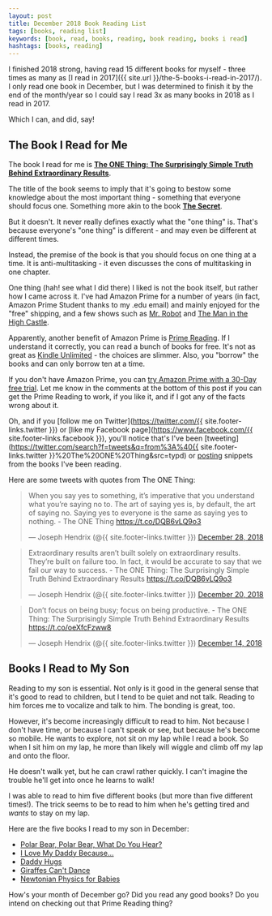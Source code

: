```yaml
---
layout: post
title: December 2018 Book Reading List
tags: [books, reading list]
keywords: [book, read, books, reading, book reading, books i read]
hashtags: [books, reading]
---
```


I finished 2018 strong, having read 15 different books for myself - three times as many as [I read in 2017]({{ site.url }}/the-5-books-i-read-in-2017/). I only read one book in December, but I was determined to finish it by the end of the month/year so I could say I read 3x as many books in 2018 as I read in 2017.

Which I can, and did, say!

## The Book I Read for Me

The book I read for me is **[The ONE Thing: The Surprisingly Simple Truth Behind Extraordinary Results](https://affiliates.abebooks.com/c/2462910/77416/2029?u=https://www.abebooks.com/products/isbn/9781885167774/30240279074)**.

The title of the book seems to imply that it's going to bestow some knowledge about the most important thing - something that everyone should focus one. Something more akin to the book **[The Secret](https://affiliates.abebooks.com/c/2462910/77416/2029?u=https://www.abebooks.com/products/isbn/9781582701707/30227671745)**.

But it doesn't. It never really defines exactly what the "one thing" is. That's because everyone's "one thing" is different - and may even be different at different times.

Instead, the premise of the book is that you should focus on one thing at a time. It is anti-multitasking - it even discusses the cons of multitasking in one chapter.

One thing (hah! see what I did there) I liked is not the book itself, but rather how I came across it. I've had Amazon Prime for a number of years (in fact, Amazon Prime Student thanks to my .edu email) and mainly enjoyed for the "free" shipping, and a few shows such as [Mr. Robot](https://www.amazon.com/eps1-0_hellofriend-mov/dp/B00YBX664Q/?tag=hendrixjoseph-20) and [The Man in the High Castle](https://www.amazon.com/The-New-World/dp/B00RSI4WY2/?tag=hendrixjoseph-20).

Apparently, another benefit of Amazon Prime is [Prime Reading](https://www.amazon.com/kindle-dbs/hz/bookshelf/prime/?tag=hendrixjoseph-20). If I understand it correctly, you can read a bunch of books for free. It's not as great as [Kindle Unlimited](https://www.amazon.com/kindle-dbs/hz/signup/?tag=hendrixjoseph-20) - the choices are slimmer. Also, you "borrow" the books and can only borrow ten at a time.

If you don't have Amazon Prime, you can [try Amazon Prime with a 30-Day free trial](https://www.amazon.com/amazonprime/?tag=hendrixjoseph-20). Let me know in the comments at the bottom of this post if you can get the Prime Reading to work, if you like it, and if I got any of the facts wrong about it.

Oh, and if you [follow me on Twitter](https://twitter.com/{{ site.footer-links.twitter }}) or [like my Facebook page](https://www.facebook.com/{{ site.footer-links.facebook }}), you'll notice that's I've been [tweeting](https://twitter.com/search?f=tweets&q=from%3A%40{{ site.footer-links.twitter }}%20The%20ONE%20Thing&src=typd) or [posting](https://www.facebook.com/JoeHxBlog/posts/1986438728100842) snippets from the books I've been reading.

Here are some tweets with quotes from The ONE Thing:

<blockquote class="twitter-tweet" data-cards="hidden" data-lang="en"><p lang="en" dir="ltr">When you say yes to something, it’s imperative that you understand what you’re saying no to. The art of saying yes is, by default, the art of saying no. Saying yes to everyone is the same as saying yes to nothing. - The ONE Thing <a href="https://t.co/DQB6vLQ9o3">https://t.co/DQB6vLQ9o3</a></p>&mdash; Joseph Hendrix (@{{ site.footer-links.twitter }}) <a href="https://twitter.com/{{ site.footer-links.twitter }}/status/1078665579060518913?ref_src=twsrc%5Etfw">December 28, 2018</a></blockquote>

<blockquote class="twitter-tweet" data-cards="hidden" data-lang="en"><p lang="en" dir="ltr">Extraordinary results aren’t built solely on extraordinary results. They’re built on failure too. In fact, it would be accurate to say that we fail our way to success. - The ONE Thing: The Surprisingly Simple Truth Behind Extraordinary Results <a href="https://t.co/DQB6vLQ9o3">https://t.co/DQB6vLQ9o3</a></p>&mdash; Joseph Hendrix (@{{ site.footer-links.twitter }}) <a href="https://twitter.com/{{ site.footer-links.twitter }}/status/1075786911384567808?ref_src=twsrc%5Etfw">December 20, 2018</a></blockquote>

<blockquote class="twitter-tweet" data-lang="en"><p lang="en" dir="ltr">Don’t focus on being busy; focus on being productive. - The ONE Thing: The Surprisingly Simple Truth Behind Extraordinary Results <a href="https://t.co/oeXfcFzww8">https://t.co/oeXfcFzww8</a></p>&mdash; Joseph Hendrix (@{{ site.footer-links.twitter }}) <a href="https://twitter.com/{{ site.footer-links.twitter }}/status/1073414282468098050?ref_src=twsrc%5Etfw">December 14, 2018</a></blockquote>
<script async src="https://platform.twitter.com/widgets.js" charset="utf-8"></script>

## Books I Read to My Son

Reading to my son is essential. Not only is it good in the general sense that it's good to read to children, but I tend to be quiet and not talk. Reading to him forces me to vocalize and talk to him. The bonding is great, too.

However, it's become increasingly difficult to read to him. Not because I don't have time, or because I can't speak or see, but because he's become so mobile. He wants to explore, not sit on my lap while I read a book. So when I sit him on my lap, he more than likely will wiggle and climb off my lap and onto the floor.

He doesn't walk yet, but he can crawl rather quickly. I can't imagine the trouble he'll get into once he learns to walk!

I was able to read to him five different books (but more than five different times!). The trick seems to be to read to him when he's getting tired and *wants* to stay on my lap.

Here are the five books I read to my son in December:

* [Polar Bear, Polar Bear, What Do You Hear?](https://affiliates.abebooks.com/c/2462910/77416/2029?u=https://www.abebooks.com/products/isbn/9780805053883/30130515213)
* [I Love My Daddy Because...](https://affiliates.abebooks.com/c/2462910/77416/2029?u=https://www.abebooks.com/products/isbn/9780525472506/22447691600)
* [Daddy Hugs](https://affiliates.abebooks.com/c/2462910/77416/2029?u=https://www.abebooks.com/products/isbn/9780689877711/22718106864)
* [Giraffes Can't Dance](https://affiliates.abebooks.com/c/2462910/77416/2029?u=https://www.abebooks.com/products/isbn/9780439539470/30087127131)
* [Newtonian Physics for Babies](https://affiliates.abebooks.com/c/2462910/77416/2029?u=https://www.abebooks.com/products/isbn/9781492656203/30223004124)

How's your month of December go? Did you read any good books? Do you intend on checking out that Prime Reading thing?
